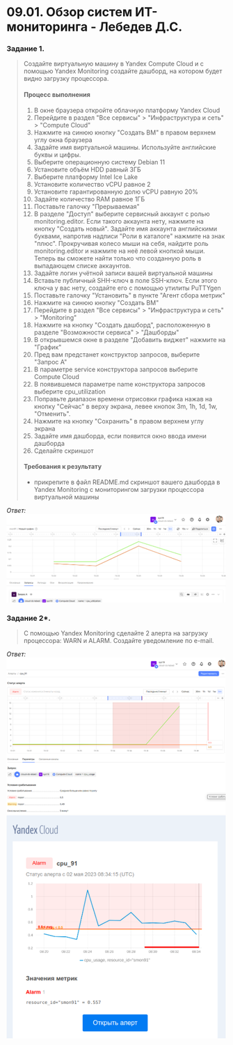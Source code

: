 # 09.01. Обзор систем ИТ-мониторинга - Лебедев Д.С.

### Задание 1.
> Создайте виртуальную машину в Yandex Compute Cloud и с помощью Yandex Monitoring создайте дашборд, на котором будет видно загрузку процессора.
> 
> #### Процесс выполнения
> 
> 1.  В окне браузера откройте облачную платформу Yandex Cloud
> 2.  Перейдите в раздел "Все сервисы" > "Инфраструктура и сеть" > "Compute Cloud"
> 3.  Нажмите на синюю кнопку "Создать ВМ" в правом верхнем углу окна браузера
> 4.  Задайте имя виртуальной машины. Используйте английские буквы и цифры.
> 5.  Выберите операционную систему Debian 11
> 6.  Установите объём HDD равный 3ГБ
> 7.  Выберите платформу Intel Ice Lake
> 8.  Установите количество vCPU равное 2
> 9.  Установите гарантированную долю vCPU равную 20%
> 10.  Задайте количество RAM равное 1ГБ
> 11.  Поставьте галочку "Прерываемая"
> 12.  В разделе "Доступ" выберите сервисный аккаунт с ролью monitoring.editor. Если такого аккаунта нету, нажмите на кнопку "Создать новый". Задайте имя аккаунта английскими буквами, напротив надписи "Роли в каталоге" нажмите на знак "плюс". Прокручивая колесо мыши на себя, найдите роль monitoring.editor и нажмите на неё левой кнопкой мыши. Теперь вы сможете найти только что созданную роль в выпадающем списке аккаунтов.
> 13.  Задайте логин учётной записи вашей виртуальной машины
> 14.  Вставьте публичный SHH-ключ в поле SSH-ключ. Если этого ключа у вас нету, создайте его с помощью утилиты PuTTYgen
> 15.  Поставьте галочку "Установить" в пункте "Агент сбора метрик"
> 16.  Нажмите на синюю кнопку "Создать ВМ"
> 17.  Перейдите в раздел "Все сервисы" > "Инфраструктура и сеть" > "Monitoring"
> 18.  Нажмите на кнопку "Создать дашборд", расположенную в разделе "Возможности сервиса" > "Дашборды"
> 19.  В открывшемся окне в разделе "Добавить виджет" нажмите на "График"
> 20.  Пред вам предстанет конструктор запросов, выберите "Запрос А"
> 21.  В параметре service конструктора запросов выберите Compute Cloud
> 22.  В появившемся параметре name конструктора запросов выберите cpu_utilization
> 23.  Поправьте диапазон времени отрисовки графика нажав на кнопку "Сейчас" в верху экрана, левее кнопок 3m, 1h, 1d, 1w, "Отменить".
> 24.  Нажмите на кнопку "Сохранить" в правом верхнем углу экрана
> 25.  Задайте имя дашборда, если появится окно ввода имени дашборда
> 26.  Сделайте скриншот
> 
> #### Требования к результату
> 
> -   прикрепите в файл README.md скриншот вашего дашборда в Yandex Monitoring с мониторингом загрузки процессора виртуальной машины

*Ответ:*  
![](_attachments/09.01-1-1.png)


### Задание 2*.
> С помощью Yandex Monitoring сделайте 2 алерта на загрузку процессора: WARN и ALARM. Создайте уведомление по e-mail.

*Ответ:*  
![](_attachments/09.01-2-1.png)  
![](_attachments/09.01-2-2.png)